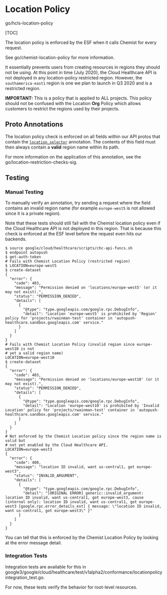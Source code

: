 # Location Policy

go/hcls-location-policy

[TOC]

The location policy is enforced by the ESF when it calls Chemist for every
request.

See go/chemist-location-policy for more information.

It essentially prevents users from creating resources in regions they should not
be using. At this point in time (July 2020), the Cloud Healthcare API is not
deployed in any location-policy restricted region. However, the
`southamerica-east1` region is one we plan to launch in Q3 2020 and is a
restricted region.

**IMPORTANT:** This is a policy that is applied to ALL projects. This policy
should not be confused with the Location **Org** Policy which allows customers
to restrict the regions used by their projects.

## Proto Annotations

The location policy check is enforced on all fields within our API protos that
contain the
[`location_selector`](https://source.corp.google.com/search?q=location_selector%20lang:proto&sq=&ss=piper%2FGoogle%2FPiper:google3%2Fgoogle%2Fcloud%2Fhealthcare%2F)
annotation. The contents of this field must then always contain a **valid**
region name within its path.

For more information on the application of this annotation, see the
go/location-restriction-checks-sig.

## Testing

### Manual Testing

To manually verify an annotation, try sending a request where the field contains
an invalid region name (for example `europe-west5` is not allowed since it is a
private region).

Note that these tests should still fail with the Chemist location policy even if
the Cloud Healthcare API is not deployed in this region. That is because this
check is enforced at the ESF level before the request even hits our backends.

```shell
$ source google/cloud/healthcare/scripts/chc-api-funcs.sh
$ endpoint autopush
$ get-auth-token
# Fails with Chemist Location Policy (restricted region)
$ LOCATION=europe-west5
$ create-dataset
{
  "error": {
    "code": 403,
    "message": "Permission denied on 'locations/europe-west5' (or it may not exist).",
    "status": "PERMISSION_DENIED",
    "details": [
      {
        "@type": "type.googleapis.com/google.rpc.DebugInfo",
        "detail": "Location 'europe-west5' is prohibited by 'Region' policy for 'projects/rwainman-test' container in 'autopush-healthcare.sandbox.googleapis.com' service."
      }
    ]
  }
}
# Fails with Chemist Location Policy (invalid region since europe-west10 is not
# yet a valid region name)
LOCATION=europe-west10
$ create-dataset
{
  "error": {
    "code": 403,
    "message": "Permission denied on 'locations/europe-west10' (or it may not exist).",
    "status": "PERMISSION_DENIED",
    "details": [
      {
        "@type": "type.googleapis.com/google.rpc.DebugInfo",
        "detail": "Location 'europe-west10' is prohibited by 'Invalid Location' policy for 'projects/rwainman-test' container in 'autopush-healthcare.sandbox.googleapis.com' service."
      }
    ]
  }
}
# Not enforced by the Chemist Location policy since the region name is valid but
# not yet enabled by the Cloud Healthcare API.
LOCATION=europe-west3
{
  "error": {
    "code": 400,
    "message": "location ID invalid, want us-central1, got europe-west3",
    "status": "INVALID_ARGUMENT",
    "details": [
      {
        "@type": "type.googleapis.com/google.rpc.DebugInfo",
        "detail": "[ORIGINAL ERROR] generic::invalid_argument: location ID invalid, want us-central1, got europe-west3, cause (internal only): location ID invalid, want us-central1, got europe-west3 [google.rpc.error_details_ext] { message: \"location ID invalid, want us-central1, got europe-west3\" }"
      }
    ]
  }
}
```

You can tell that this is enforced by the Chemist Location Policy by looking at
the error message detail.

### Integration Tests

Integration tests are available for this in
google3/google/cloud/healthcare/test/v1alpha2/conformance/locationpolicyintegration_test.go.

For now, these tests verify the behavior for root-level resources.
